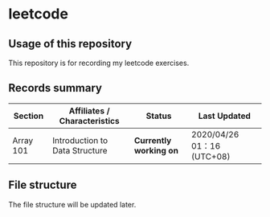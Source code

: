 # leetcode

## Usage of this repository
This repository is for recording my leetcode exercises.

## Records summary
| Section | Affiliates / Characteristics | Status | Last Updated |
| ----- | ----- | ----- | ----- |
| Array 101 | Introduction to Data Structure | **Currently working on** | 2020/04/26 01：16 (UTC+08) |

## File structure
The file structure will be updated later.

